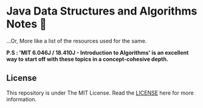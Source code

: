 # Java Data Structures and Algorithms Notes :notebook:
...Or, More like a list of the resources used for the same. 

**P.S : 'MIT 6.046J / 18.410J - Introduction to Algorithms' is an excellent way to start off with these topics in a concept-cohesive depth.**
## License

This repository is under The MIT License. Read the [LICENSE](https://github.com/IdealisticINTJ/CSE-2001_DSA/blob/master/LICENSE) here for more information.
